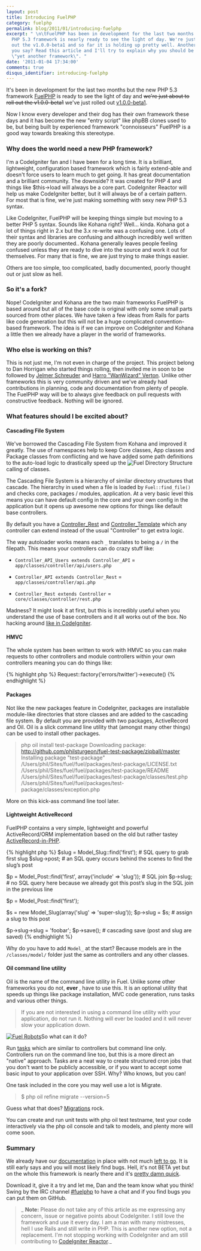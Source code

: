 ```yaml
---
layout: post
title: Introducing FuelPHP
category: fuelphp
permalink: blog/2011/01/introducing-fuelphp
excerpt: " \n\tFuelPHP has been in development for the last two months but the new
  PHP 5.3 framework is nearly ready to see the light of day. We're just about to roll
  out the v1.0.0-beta1 and so far it is holding up pretty well. Another PHP framework
  you say? Read this article and I'll try to explain why you should be excited about
  \"yet another framework\". "
date: '2011-01-04 17:34:00'
comments: true
disqus_identifier: introducing-fuelphp
---
```


It's been in development for the last two months but the new PHP 5.3 framework [FuelPHP](http://fuelphp.com/) is ready to see the light of day and <s>we're just about to roll out the v1.0.0-beta1</s> we've just rolled out [v1.0.0-beta1](http://fuelphp.com/blog/2011/01/fuel-reaches-v1.0.0-beta1).

Now I know every developer and their dog has their own framework these days and it has become the new "entry script" like phpBB clones used to be, but being built by experienced framework "connoisseurs" FuelPHP is a good way towards breaking this stereotype.

### Why does the world need a new PHP framework?

I'm a CodeIgniter fan and I have been for a long time. It is a brilliant, lightweight, configuration based framework which is fairly extend-able and doesn't force users to learn much to get going. It has great documentation and a brilliant community. The downside? It was created for PHP 4 and things like $this->load will always be a core part. CodeIgniter Reactor will help us make CodeIgniter better, but it will always be of a certain pattern. For most that is fine, we're just making something with sexy new PHP 5.3 syntax.

Like CodeIgniter, FuelPHP will be keeping things simple but moving to a better PHP 5 syntax. Sounds like Kohana right? Well... kinda. Kohana got a lot of things right in 2.x but the 3.x re-write was a confusing one. Lots of their syntax and libraries are confusing and although incredibly well written they are poorly documented.. Kohana generally leaves people feeling confused unless they are ready to dive into the source and work it out for themselves. For many that is fine, we are just trying to make things easier.

Others are too simple, too complicated, badly documented, poorly thought out or just slow as hell.

### So it's a fork?

Nope! CodeIgniter and Kohana are the two main frameworks FuelPHP is based around but all of the base code is original with only some small parts sourced from other places. We have taken a few ideas from Rails for parts like code generation but this will not be a huge complicated convention-based framework. The idea is if we can improve on CodeIgniter and Kohana a little then we already have a player in the world of frameworks.

### Who else is working on this?

This is not just me, I'm not even in charge of the project. This project belong to Dan Horrigan who started things rolling, then invited me in soon to be followed by [Jelmer Schreuder](http://twitter.com/#!/jelmer_fuel) and [Harro "WanWizard" Verton](http://twitter.com/#!/wanwizard). Unlike other frameworks this is very community driven and we've already had contributions in planning, code and documentation from plenty of people. The FuelPHP way will be to always give feedback on pull requests with constructive feedback. Nothing will be ignored.

### What features should I be excited about?

#### Cascading File System

We've borrowed the Cascading File System from Kohana and improved it greatly. The use of namespaces help to keep Core classes, App classes and Package classes from conflicting and we have added some path definitions to the auto-load logic to drastically speed up the ![Fuel Directory Structure](https://s3.amazonaws.com/philsturgeon-blog/Screen_shot_2011-01-04_at_18.14_.24_.png)calling of classes.

The Cascading File System is a hierarchy of similar directory structures that cascade. The hierarchy in used when a file is loaded by `Fuel::find_file()` and checks core, packages / modules, application. At a very basic level this means you can have default config in the core and your own config in the application but it opens up awesome new options for things like default base controllers.

By default you have a [Controller\_Rest](http://fuelphp.com/docs/general/controllers/rest.html) and [Controller\_Template](http://fuelphp.com/docs/general/controllers/template.html) which any controller can extend instead of the usual "Controller" to get extra logic.

The way autoloader works means each `_` translates to being a `/` in the filepath. This means your controllers can do crazy stuff like:

* `Controller_API_Users extends Controller_API` = `app/classes/controller/api/users.php`

* `Controller_API extends Controller_Rest` = `app/classes/controller/api.php`

* `Controller_Rest extends Controller` = `core/classes/controller/rest.php`

Madness? It might look it at first, but this is incredibly useful when you understand the use of base controllers and it all works out of the box. No hacking around [like in CodeIgniter](/blog/2010/02/CodeIgniter-Base-Classes-Keeping-it-DRY).

#### HMVC

The whole system has been written to work with HMVC so you can make requests to other controllers and module controllers within your own controllers meaning you can do things like:

{% highlight php %}
Request::factory('errors/twitter')->execute()
{% endhighlight %}

#### Packages

Not like the new packages feature in CodeIgniter, packages are installable module-like directories that store classes and are added to the cascading file system. By default you are provided with two packages, ActiveRecord and Oil. Oil is a slick command line utility that (amongst many other things) can be used to install other packages.

> php oil install test-package
> Downloading package: http://github.com/philsturgeon/fuel-test-package/zipball/master
> Installing package "test-package"
> /Users/phil/Sites/fuel/fuel/packages/test-package/LICENSE.txt
> /Users/phil/Sites/fuel/fuel/packages/test-package/README
> /Users/phil/Sites/fuel/fuel/packages/test-package/classes/test.php
> /Users/phil/Sites/fuel/fuel/packages/test-package/classes/exception.php

More on this kick-ass command line tool later.

#### Lightweight ActiveRecord

FuelPHP contains a very simple, lightweight and powerful ActiveRecord/ORM implementation based on the old but rather tastey [ActiveRecord-in-PHP](http://lukebaker.org/projects/activerecord-in-php/).

{% highlight php %}
$slug = Model_Slug::find('first'); # SQL query to grab first slug
$slug->post; # an SQL query occurs behind the scenes to find the slug’s post

$p = Model_Post::find('first', array('include' => 'slug')); # SQL join
$p->slug; # no SQL query here because we already got this post’s slug in the SQL join in the previous line

$p = Model_Post::find('first');

$s = new Model_Slug(array('slug' => 'super-slug'));
$p->slug = $s; # assign a slug to this post

$p->slug->slug = 'foobar';
$p->save(); # cascading save (post and slug are saved)
{% endhighlight %}

Why do you have to add `Model_` at the start? Because models are in the `/classes/model/` folder just the same as controllers and any other classes.

#### Oil command line utility

Oil is the name of the command line utility in Fuel. Unlike some other frameworks you do not, **ever** , have to use this. It is an optional utility that speeds up things like package installation, MVC code generation, runs tasks and various other things.

> If you are not interested in using a command line utility with your application, do not run it. Nothing will ever be loaded and it will never slow your application down.

[![Fuel Robots](https://s3.amazonaws.com/philsturgeon-blog/Screen_shot_2011-01-04_at_18.38_.56_.png)](https://s3.amazonaws.com/philsturgeon-blog/Screen_shot_2011-01-04_at_18.38_.56_.png)So what can it do?

Run [tasks](http://fuelphp.com/docs/general/tasks.html) which are similar to controllers but command line only. Controllers run on the command line too, but this is a more direct an "native" approach. Tasks are a neat way to create structured cron jobs that you don't want to be publicly accessible, or if you want to accept some basic input to your application over SSH. Why? Who knows, but you can!

One task included in the core you may well use a lot is Migrate.

> $ php oil refine migrate --version=5

Guess what that does? [Migrations](http://fuelphp.com/docs/general/migrations.html) rock.

You can create and run unit tests with php oil test testname, test your code interactively via the php oil console and talk to models, and plenty more will come soon.

### Summary

We already have our [documentation](http://fuelphp.com/docs/) in place with not much [left to go](http://typewith.me/4cfbj6hLHL). It is still early says and you will most likely find bugs. Hell, it's not BETA yet but on the whole this framework is nearly there and it's [pretty damn quick](http://dhorrigan.com/blog/article/how-fast-is-fuel).

Download it, give it a try and let me, Dan and the team know what you think! Swing by the IRC channel [#fuelphp](irc://irc.freenode.net/#fuelphp) to have a chat and if you find bugs you can put them on GitHub.

> _ **Note:** Please do not take any of this article as me expressing any concern, issue or negative points about CodeIgniter. I still love the framework and use it every day. I am a man with many mistresses, hell I use Rails and still write in PHP. This is another new option, not a replacement. I'm not stopping working with CodeIgniter and am still contributing to [CodeIgniter Reactor](http://codeigniter.com/news/reactor_update/)._
